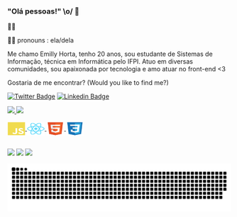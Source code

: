 ### "Olá pessoas!" \o/ 👋

:woman_technologist:

👩‍🦰 pronouns : ela/dela

Me chamo Emilly Horta, tenho 20 anos, sou estudante de Sistemas de Informação, técnica em Informática pelo IFPI.
Atuo em diversas comunidades, sou apaixonada por tecnologia e amo atuar no front-end <3

Gostaria de me encontrar? (Would you like to find me?)

[![Twitter Badge](https://img.shields.io/badge/-Twitter-1ca0f1?style=flat-square&labelColor=1ca0f1&logo=twitter&logoColor=white&link=https://twitter.com/emillyhortapy)](https://twitter.com/emillyhortapy)
[![Linkedin Badge](https://img.shields.io/badge/-LinkedIn-blue?style=flat-square&logo=Linkedin&logoColor=white&link=https://www.linkedin.com/in/emilly-horta)](https://www.linkedin.com/in/emilly-horta/)

 <div>
  <a href="https://github.com/Emilly-horta">
  <img height="180em" src="https://github-readme-stats.vercel.app/api?username=Emilly-horta&show_icons=true&theme=dracula&include_all_commits=true&count_private=true"/>
  <img height="180em" src="https://github-readme-stats.vercel.app/api/top-langs/?username=Emilly-horta&layout=compact&langs_count=7&theme=dracula"/>
</div>
<div style="display: inline_block"><br>
  <img align="center" alt="Emilly-Js" height="30" width="40" src="https://raw.githubusercontent.com/devicons/devicon/master/icons/javascript/javascript-plain.svg">
  <img align="center" alt="Emilly-React" height="30" width="40" src="https://raw.githubusercontent.com/devicons/devicon/master/icons/react/react-original.svg">
  <img align="center" alt="Emilly-HTML" height="30" width="40" src="https://raw.githubusercontent.com/devicons/devicon/master/icons/html5/html5-original.svg">
  <img align="center" alt="Emilly-CSS" height="30" width="40" src="https://raw.githubusercontent.com/devicons/devicon/master/icons/css3/css3-original.svg">
</div>
  
  ##
 
<div> 
  <a href="https://instagram.com/euemillyhorta" target="_blank"><img src="https://img.shields.io/badge/-Instagram-%23E4405F?style=for-the-badge&logo=instagram&logoColor=white" target="_blank"></a>
  <a href = "mailto:millyphb@gmail.com"><img src="https://img.shields.io/badge/-Gmail-%23333?style=for-the-badge&logo=gmail&logoColor=white" target="_blank"></a>
  <a href="https://www.linkedin.com/in/emillyhortadev" target="_blank"><img src="https://img.shields.io/badge/-LinkedIn-%230077B5?style=for-the-badge&logo=linkedin&logoColor=white" target="_blank"></a> 


  ![Snake animation](https://github.com/Emilly-horta/Emilly-horta/blob/output/github-contribution-grid-snake.svg)


